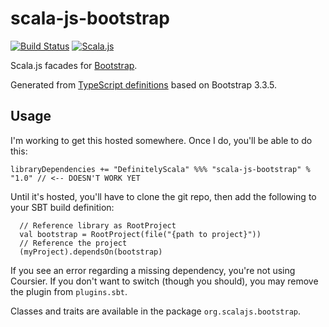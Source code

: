 scala-js-bootstrap
===============

[![Build Status](https://travis-ci.org/DefinitelyScala/scala-js-bootstrap.svg?branch=master)](https://travis-ci.org/DefinitelyScala/scala-js-bootstrap)
[![Scala.js](https://www.scala-js.org/assets/badges/scalajs-0.6.13.svg)](https://www.scala-js.org/)

Scala.js facades for [Bootstrap](http://twitter.github.com/bootstrap/).

Generated from [TypeScript definitions](https://github.com/DefinitelyTyped/DefinitelyTyped/tree/master/bootstrap) based on Bootstrap 3.3.5.

Usage
-----

I'm working to get this hosted somewhere. Once I do, you'll be able to do this:

```
libraryDependencies += "DefinitelyScala" %%% "scala-js-bootstrap" % "1.0" // <-- DOESN'T WORK YET
```

Until it's hosted, you'll have to clone the git repo, then add the following to your SBT build definition:

```
  // Reference library as RootProject
  val bootstrap = RootProject(file("{path to project}"))
  // Reference the project
  (myProject).dependsOn(bootstrap)
```

If you see an error regarding a missing dependency, you're not using Coursier. 
If you don't want to switch (though you should), you may remove the plugin from `plugins.sbt`. 

Classes and traits are available in the package `org.scalajs.bootstrap`.
